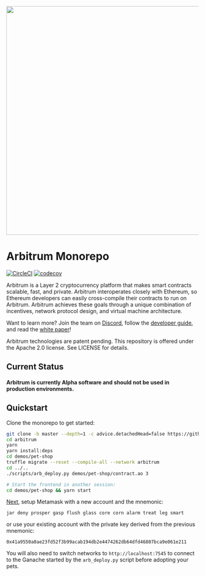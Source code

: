 <p align="center"><img src="https://offchainlabs.com/c79291eee1a8e736eebd9a2c708dbe44.png" width="600"></p>

# Arbitrum Monorepo

[![CircleCI](https://circleci.com/gh/OffchainLabs/arbitrum.svg?style=svg)](https://circleci.com/gh/OffchainLabs/arbitrum) [![codecov](https://codecov.io/gh/OffchainLabs/arbitrum/branch/master/graph/badge.svg)](https://codecov.io/gh/OffchainLabs/arbitrum)

Arbitrum is a Layer 2 cryptocurrency platform that makes smart contracts scalable, fast, and private. Arbitrum interoperates closely with Ethereum, so Ethereum developers can easily cross-compile their contracts to run on Arbitrum. Arbitrum achieves these goals through a unique combination of incentives, network protocol design, and virtual machine architecture.

Want to learn more? Join the team on [Discord](https://discord.gg/ZpZuw7p), follow the [developer guide](https://developer.offchainlabs.com), and read the [white paper](https://offchainlabs.com/arbitrum.pdf)!

Arbitrum technologies are patent pending. This repository is offered under the Apache 2.0 license. See LICENSE for details.

## Current Status

#### Arbitrum is currently Alpha software and should not be used in production environments.

## Quickstart

Clone the monorepo to get started:

```bash
git clone -b master --depth=1 -c advice.detachedHead=false https://github.com/OffchainLabs/arbitrum.git
cd arbitrum
yarn
yarn install:deps
cd demos/pet-shop
truffle migrate --reset --compile-all --network arbitrum
cd ../..
./scripts/arb_deploy.py demos/pet-shop/contract.ao 3

# Start the frontend in another session:
cd demos/pet-shop && yarn start
```

[Next](https://developer.offchainlabs.com/docs/Developer_Quickstart/#use-the-dapp), setup Metamask with a new
account and the mnemonic:

```
jar deny prosper gasp flush glass core corn alarm treat leg smart
```

or use your existing account with the private key derived from the previous mnemonic:

```
0x41a9550a0ae23fd52f3b99acab194db2e4474262db64dfd46807bca9e061e211
```

You will also need to switch networks to `http://localhost:7545` to connect to the Ganache started by the `arb_deploy.py`
script before adopting your pets.
